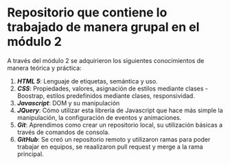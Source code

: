 
# Repositorio que contiene lo trabajado de manera grupal en el módulo 2 #

A través del módulo 2 se adquirieron los siguientes conocimientos de manera teórica y práctica:
1. ***HTML 5***: Lenguaje de etiquetas, semántica y uso.
2. ***CSS***: Propiedades, valores, asignación de estilos mediante clases - Boostrap, estilos predefinidos mediante clases, responsividad.
3. ***Javascript***: DOM y su manipulación
4. ***JQuery***: Cómo utilizar esta librería de Javascript que hace más simple la manipulación, la configuración de eventos y animaciones.
5. ***Git***: Aprendimos como crear un repositorio local, su utilización básicas a través de comandos de consola.
6. ***GitHub***: Se creó un repositorio remoto y utilizaron ramas para poder trabajar en equipos, se reaalizaron pull request y merge a la rama principal.

